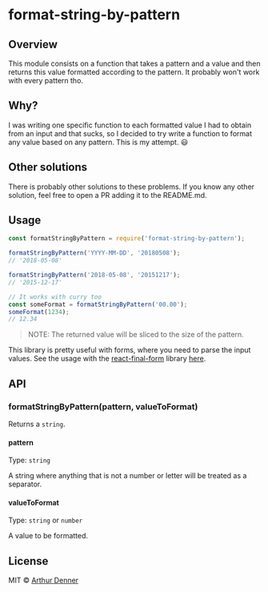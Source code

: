 # format-string-by-pattern

## Overview

This module consists on a function that takes a pattern and a value and then returns this value formatted according to the pattern. It probably won't work with every pattern tho.

## Why?

I was writing one specific function to each formatted value I had to obtain from an input and that sucks, so I decided to try write a function to format any value based on any pattern. This is my attempt. 😃

## Other solutions

There is probably other solutions to these problems. If you know any other solution, feel free to open a PR adding it to the README.md.

## Usage

```js
const formatStringByPattern = require('format-string-by-pattern');

formatStringByPattern('YYYY-MM-DD', '20180508');
// '2018-05-08'

formatStringByPattern('2018-05-08', '20151217');
// '2015-12-17'

// It works with curry too
const someFormat = formatStringByPattern('00.00');
someFormat(1234);
// 12.34
```

> NOTE: The returned value will be sliced to the size of the pattern.

This library is pretty useful with forms, where you need to parse the input values. See the usage with the [react-final-form](https://github.com/final-form/react-final-form) library [here](https://codesandbox.io/s/no20p7z3l).

## API

### formatStringByPattern(pattern, valueToFormat)

Returns a `string`.

#### pattern

Type: `string`

A string where anything that is not a number or letter will be treated as a separator.

#### valueToFormat

Type: `string` or `number`

A value to be formatted.

## License

MIT © [Arthur Denner](https://github.com/arthurdenner/)
